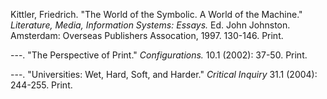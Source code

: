 Kittler, Friedrich. "The World of the Symbolic. A World of the Machine." <em>Literature, Media, Information Systems: Essays.</em> Ed. John Johnston. Amsterdam: Overseas Publishers Assocation, 1997. 130-146. Print.

---. "The Perspective of Print." *Configurations.* 10.1 (2002): 37-50. Print.

---. "Universities: Wet, Hard, Soft, and Harder." *Critical Inquiry* 31.1 (2004): 244-255. Print.


